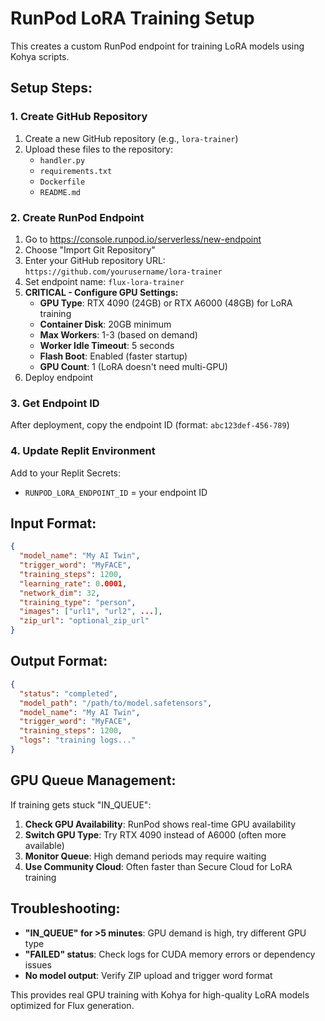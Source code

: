 # RunPod LoRA Training Setup

This creates a custom RunPod endpoint for training LoRA models using Kohya scripts.

## Setup Steps:

### 1. Create GitHub Repository

1. Create a new GitHub repository (e.g., `lora-trainer`)
2. Upload these files to the repository:
   - `handler.py`
   - `requirements.txt`
   - `Dockerfile`
   - `README.md`

### 2. Create RunPod Endpoint

1. Go to https://console.runpod.io/serverless/new-endpoint
2. Choose "Import Git Repository"
3. Enter your GitHub repository URL: `https://github.com/yourusername/lora-trainer`
4. Set endpoint name: `flux-lora-trainer`
5. **CRITICAL - Configure GPU Settings:**
   - **GPU Type**: RTX 4090 (24GB) or RTX A6000 (48GB) for LoRA training
   - **Container Disk**: 20GB minimum
   - **Max Workers**: 1-3 (based on demand)
   - **Worker Idle Timeout**: 5 seconds
   - **Flash Boot**: Enabled (faster startup)
   - **GPU Count**: 1 (LoRA doesn't need multi-GPU)
6. Deploy endpoint

### 3. Get Endpoint ID

After deployment, copy the endpoint ID (format: `abc123def-456-789`)

### 4. Update Replit Environment

Add to your Replit Secrets:
- `RUNPOD_LORA_ENDPOINT_ID` = your endpoint ID

## Input Format:

```json
{
  "model_name": "My AI Twin",
  "trigger_word": "MyFACE", 
  "training_steps": 1200,
  "learning_rate": 0.0001,
  "network_dim": 32,
  "training_type": "person",
  "images": ["url1", "url2", ...],
  "zip_url": "optional_zip_url"
}
```

## Output Format:

```json
{
  "status": "completed",
  "model_path": "/path/to/model.safetensors",
  "model_name": "My AI Twin",
  "trigger_word": "MyFACE",
  "training_steps": 1200,
  "logs": "training logs..."
}
```

## GPU Queue Management:

If training gets stuck "IN_QUEUE":
1. **Check GPU Availability**: RunPod shows real-time GPU availability
2. **Switch GPU Type**: Try RTX 4090 instead of A6000 (often more available)
3. **Monitor Queue**: High demand periods may require waiting
4. **Use Community Cloud**: Often faster than Secure Cloud for LoRA training

## Troubleshooting:

- **"IN_QUEUE" for >5 minutes**: GPU demand is high, try different GPU type
- **"FAILED" status**: Check logs for CUDA memory errors or dependency issues
- **No model output**: Verify ZIP upload and trigger word format

This provides real GPU training with Kohya for high-quality LoRA models optimized for Flux generation.